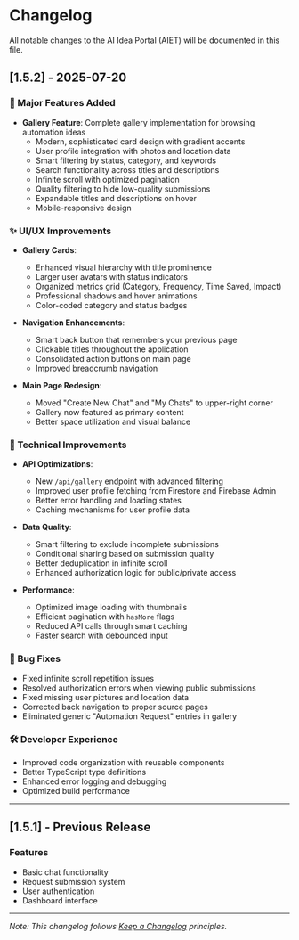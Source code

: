 # Changelog

All notable changes to the AI Idea Portal (AIET) will be documented in this file.

## [1.5.2] - 2025-07-20

### 🎨 Major Features Added

- **Gallery Feature**: Complete gallery implementation for browsing automation ideas
  - Modern, sophisticated card design with gradient accents
  - User profile integration with photos and location data
  - Smart filtering by status, category, and keywords
  - Search functionality across titles and descriptions
  - Infinite scroll with optimized pagination
  - Quality filtering to hide low-quality submissions
  - Expandable titles and descriptions on hover
  - Mobile-responsive design

### ✨ UI/UX Improvements

- **Gallery Cards**:
  - Enhanced visual hierarchy with title prominence
  - Larger user avatars with status indicators
  - Organized metrics grid (Category, Frequency, Time Saved, Impact)
  - Professional shadows and hover animations
  - Color-coded category and status badges

- **Navigation Enhancements**:
  - Smart back button that remembers your previous page
  - Clickable titles throughout the application
  - Consolidated action buttons on main page
  - Improved breadcrumb navigation

- **Main Page Redesign**:
  - Moved "Create New Chat" and "My Chats" to upper-right corner
  - Gallery now featured as primary content
  - Better space utilization and visual balance

### 🔧 Technical Improvements

- **API Optimizations**:
  - New `/api/gallery` endpoint with advanced filtering
  - Improved user profile fetching from Firestore and Firebase Admin
  - Better error handling and loading states
  - Caching mechanisms for user profile data

- **Data Quality**:
  - Smart filtering to exclude incomplete submissions
  - Conditional sharing based on submission quality
  - Better deduplication in infinite scroll
  - Enhanced authorization logic for public/private access

- **Performance**:
  - Optimized image loading with thumbnails
  - Efficient pagination with `hasMore` flags
  - Reduced API calls through smart caching
  - Faster search with debounced input

### 🐛 Bug Fixes

- Fixed infinite scroll repetition issues
- Resolved authorization errors when viewing public submissions
- Fixed missing user pictures and location data
- Corrected back navigation to proper source pages
- Eliminated generic "Automation Request" entries in gallery

### 🛠 Developer Experience

- Improved code organization with reusable components
- Better TypeScript type definitions
- Enhanced error logging and debugging
- Optimized build performance

---

## [1.5.1] - Previous Release

### Features
- Basic chat functionality
- Request submission system
- User authentication
- Dashboard interface

---

*Note: This changelog follows [Keep a Changelog](https://keepachangelog.com/en/1.0.0/) principles.* 